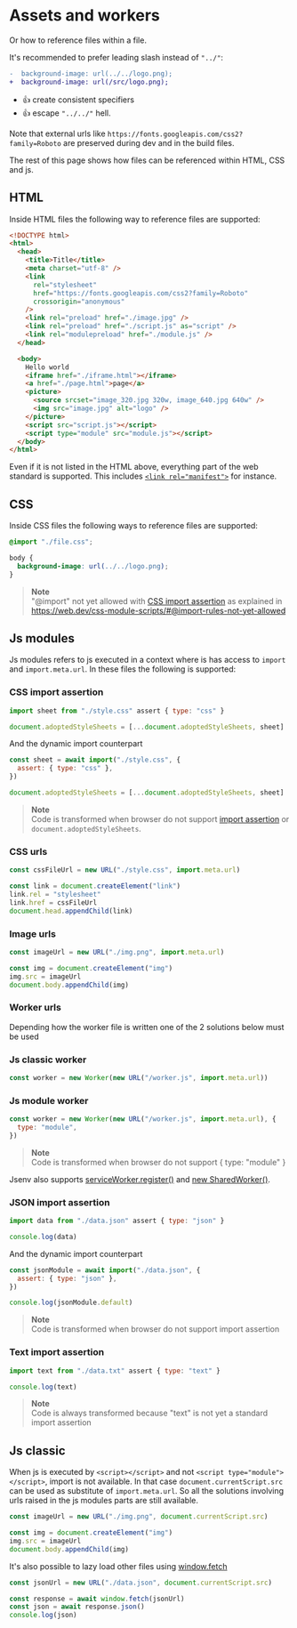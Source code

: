 # Assets and workers

Or how to reference files within a file.

It's recommended to prefer leading slash instead of `"../"`:

```diff
-  background-image: url(../../logo.png);
+  background-image: url(/src/logo.png);
```

- :+1: create consistent specifiers
- :+1: escape `"../../"` hell.

Note that external urls like `https://fonts.googleapis.com/css2?family=Roboto` are preserved during dev and in the build files.

The rest of this page shows how files can be referenced within HTML, CSS and js.

## HTML

Inside HTML files the following way to reference files are supported:

```html
<!DOCTYPE html>
<html>
  <head>
    <title>Title</title>
    <meta charset="utf-8" />
    <link
      rel="stylesheet"
      href="https://fonts.googleapis.com/css2?family=Roboto"
      crossorigin="anonymous"
    />
    <link rel="preload" href="./image.jpg" />
    <link rel="preload" href="./script.js" as="script" />
    <link rel="modulepreload" href="./module.js" />
  </head>

  <body>
    Hello world
    <iframe href="./iframe.html"></iframe>
    <a href="./page.html">page</a>
    <picture>
      <source srcset="image_320.jpg 320w, image_640.jpg 640w" />
      <img src="image.jpg" alt="logo" />
    </picture>
    <script src="script.js"></script>
    <script type="module" src="module.js"></script>
  </body>
</html>
```

Even if it is not listed in the HTML above, everything part of the web standard is supported. This includes [`<link rel="manifest">`](https://developer.mozilla.org/en-US/docs/Web/Manifest#deploying_a_manifest) for instance.

## CSS

Inside CSS files the following ways to reference files are supported:

```css
@import "./file.css";

body {
  background-image: url(../../logo.png);
}
```

> **Note**  
> "@import" not yet allowed with [CSS import assertion](#CSS-import-assertion) as explained in https://web.dev/css-module-scripts/#@import-rules-not-yet-allowed

## Js modules

Js modules refers to js executed in a context where is has access to `import` and `import.meta.url`. In these files the following is supported:

### CSS import assertion

```js
import sheet from "./style.css" assert { type: "css" }

document.adoptedStyleSheets = [...document.adoptedStyleSheets, sheet]
```

And the dynamic import counterpart

```js
const sheet = await import("./style.css", {
  assert: { type: "css" },
})

document.adoptedStyleSheets = [...document.adoptedStyleSheets, sheet]
```

> **Note**  
> Code is transformed when browser do not support [import assertion](https://v8.dev/features/import-assertions) or `document.adoptedStyleSheets`.

### CSS urls

```js
const cssFileUrl = new URL("./style.css", import.meta.url)

const link = document.createElement("link")
link.rel = "stylesheet"
link.href = cssFileUrl
document.head.appendChild(link)
```

### Image urls

```js
const imageUrl = new URL("./img.png", import.meta.url)

const img = document.createElement("img")
img.src = imageUrl
document.body.appendChild(img)
```

### Worker urls

Depending how the worker file is written one of the 2 solutions below must be used

### Js classic worker

```js
const worker = new Worker(new URL("/worker.js", import.meta.url))
```

### Js module worker

```js
const worker = new Worker(new URL("/worker.js", import.meta.url), {
  type: "module",
})
```

> **Note**  
> Code is transformed when browser do not support { type: "module" }

Jsenv also supports [serviceWorker.register()](https://developer.mozilla.org/en-US/docs/Web/API/ServiceWorkerContainer/register) and [new SharedWorker()](https://developer.mozilla.org/en-US/docs/Web/API/SharedWorker).

### JSON import assertion

```js
import data from "./data.json" assert { type: "json" }

console.log(data)
```

And the dynamic import counterpart

```js
const jsonModule = await import("./data.json", {
  assert: { type: "json" },
})

console.log(jsonModule.default)
```

> **Note**  
> Code is transformed when browser do not support import assertion

### Text import assertion

```js
import text from "./data.txt" assert { type: "text" }

console.log(text)
```

> **Note**  
> Code is always transformed because "text" is not yet a standard import assertion

## Js classic

When js is executed by `<script></script>` and not `<script type="module"></script>`, import is not available. In that case `document.currentScript.src` can be used as substitute of `import.meta.url`. So all the solutions involving urls raised in the js modules parts are still available.

```js
const imageUrl = new URL("./img.png", document.currentScript.src)

const img = document.createElement("img")
img.src = imageUrl
document.body.appendChild(img)
```

It's also possible to lazy load other files using [window.fetch](https://developer.mozilla.org/en-US/docs/Web/API/Fetch_API)

```js
const jsonUrl = new URL("./data.json", document.currentScript.src)

const response = await window.fetch(jsonUrl)
const json = await response.json()
console.log(json)
```

<!-- Part below commented until the jsenv plugin for http urls is done -->
<!-- There is 2 circumstances where you might want to change the external url

1. You want to remove dependency to external urls in your build files
2. You want to transform code served by the CDN before it gets executed

### Remove CDN urls during build

Pass "preservedUrls" to "build".

```diff
import { build } from "@jsenv/core"

await build({
  rootDirectoryUrl: new URL("./", import.meta.url),
  buildDirectoryRelativeUrl: "dist",
  entryPoints: {
    "./main.html": "main.prod.html",
  },
  format: "esmodule",
+ preservedUrls: {
+   "https://fonts.googleapis.com/": false
+ }
})
```

Each url associated to false using "preservedUrls" will be fetched and turned into a file. The HTML file generated in the build directory will use a relative url instead of the CDN url.

```diff
<link
   rel="stylesheet"
-  href="https://fonts.googleapis.com/css2?family=Roboto"
+  href="assets/roboto_32789f.css"
/>
```

### Transform CDN content

For this use case let's assume you want to execute JavaScript from a CDN but code served by the CDN cannot be executed as it is. For example if you need to support old browsers where import/export is not supported.

```js
import { h, render } from "https://cdn.skypack.dev/preact@10.6.4"
```

```diff
import { startDevServer } from "@jsenv/core"

await startDevServer({
  rootDirectoryUrl: new URL("./", import.meta.url),
  buildDirectoryRelativeUrl: "dist",
  entryPoints: {
    "./main.html": "main.prod.html",
  },
  format: "esmodule",
+ preservedUrls: {
+   "https://cdn.skypack.dev/": false
+ }
})
```

> **Warning**
> Be sure to pass "preservedUrls" to startDevServer, executeTestPlan and build

--->

